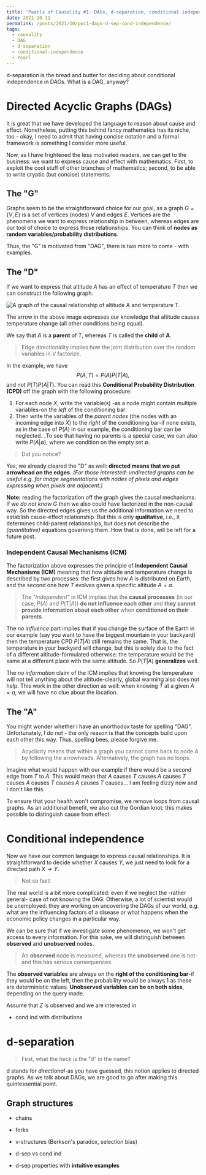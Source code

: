 ```yaml
---
title: 'Pearls of Causality #1: DAGs, d-separation, conditional independence'
date: 2021-10-11
permalink: /posts/2021/10/poc1-dags-d-sep-cond-independence/
tags:
  - causality
  - DAG
  - d-separation
  - conditional-independence
  - Pearl
---
```


d-separation is the bread and butter for deciding about conditional independence in DAGs. What is a DAG, anyway?


# Directed Acyclic Graphs (DAGs)
It is great that we have developed the language to reason about cause and effect. Nonetheless, putting this behind fancy mathematics has its niche, too - okay, I need to admit that having concise notation and a formal framework is something I consider more useful.

Now, as I have frightened the less motivated readers, we can get to the business: we want to express cause and effect with mathematics. First, to exploit the cool stuff of other branches of mathematics; second, to be able to write cryptic (but concise) statements.

## The "G"

Graphs seem to be the straightforward choice for our goal, as a graph $G= \{V, E\}$ is a set of vertices (nodes) $V$ and edges $E$. Vertices are the phenomena we want to express relationship in between, whereas edges are our tool of choice to express those relationships. You can think of **nodes as random variables/probability distributions**.

Thus, the "G" is motivated from "DAG", there is two more to come - with examples.

## The "D"
If we want to express that altitude $A$ has an effect of temperature $T$ then we can construct the following graph. 

![A graph of the causal relationship of altitude $A$ and temperature $T$.](/images/_posts/dag_a_t.svg)

The arrow in the above image expresses our knowledge that altitude causes temperature change (all other conditions being equal). 

We say that $A$ is a **parent** of $T$, whereas $T$ is called the **child** of **A**.

>Edge directionality implies how the joint distribution over the random variables in $V$ factorize.

In the example, we have $$P(A,T) = P(A)P(T|A),$$
and not $P(T)P(A|T)$. You can read this **Conditional Probability Distribution (CPD)** off the graph with the following procedure:
1. For each node $X$, write the variable(s) -as a node might contain multiple variables-on the _left_ of the conditioning bar
2. Then write the variables of the _parent nodes_ (the nodes with an incoming edge into $X$) to the _right_ of the conditioning bar-if none exists, as in the case of $P(A)$ in our example, the conditioning bar can be neglected. _To see that having no parents is a special case, we can also write $P(A|\emptyset)$, where we condition on the empty set $\emptyset$.


>Did you notice?

Yes, we already cleared the "D" as well: **directed means that we put arrowhead on the edges.** _(For those interested: undirected graphs can be useful e.g. for image segmentations with nodes of pixels and edges expressing when pixels are adjacent.)_

**Note:** reading the factorization off the graph gives the causal mechanisms. If we _do not know_ $G$ then we also could have factorized in the non-causal way. So the directed edges gives us the additional information we need to establish cause-effect relationship. But this is only **qualitative**, i.e., it determines child-parent relationships, but does not describe the _(quantitative)_ equations governing them. How that is done, will be left for a future post.

### Independent Causal Mechanisms (ICM)

The factorization above expresses the principle of **Independent Causal Mechanisms (ICM)** meaning that how altitude and temperature change is described by two processes: the first gives how $A$ is distributed on Earth, and the second one how $T$ evolves given a specific altitude $A=a$.

>The _"independent"_ in ICM implies that the **causal processes** (in our case, $P(A)$ and $P(T|A)$) **do not influence each other** and **they cannot provide information about each other** when **conditioned on their parents**.

The _no influence_ part implies that if you change the surface of the Earth in our example (say you want to have the biggest mountain in your backyard) then the temperature CPD $P(T|A)$ still remains the same. That is, the temperature in your backyard will change, but this is solely due to the fact of a different altitude-formulated otherwise: the temperature would be the same at a different place with the same altitude. So $P(T|A)$ **generalizes** well. 

The _no information_ claim of the ICM implies that knowing the temperature will not tell anything about the altitude-clearly, global warming also does not help. This work in the other direction as well: when knowing $T$ at a given $A=a$, we will have no clue about the location. 



## The "A"
You might wonder whether I have an unorthodox taste for spelling "DAG". Unfortunately, I do not - the only reason is that the concepts build upon each other this way. Thus, spelling bees, please forgive me.

>Acyclicity means that within a graph you cannot come back to node $A$ by following the arrowheads. Alternatively, the graph has no loops.

Imagine what would happen with our example if there would be a second edge from $T$ to $A$. This would mean that $A$ causes $T$ causes $A$ causes $T$ causes $A$ causes $T$ causes $A$ causes $T$ causes... I am feeling dizzy now and I don't like this. 

To ensure that your health won't compromise, we remove loops from causal graphs. As an additional benefit, we also cut the Gordian knot: this makes possible to distinguish cause from effect.


# Conditional independence
Now we have our common language to express causal relationships. It is straightforward to decide whether $X$ causes $Y$, we just need to look for a directed path $X\rightarrow Y$.

>Not so fast!

The real world is a bit more complicated: even if we neglect the -rather general- case of not knowing the DAG. Otherwise, a lot of scientist would be unemployed: they are working on uncovering the DAGs of our world, e.g. what are the influencing factors of a disease or what happens when the economic policy changes in a particular way. 

We can be sure that if we investigate some phenomenon, we won't get access to every information. For this sake, we will distinguish between **observed** and **unobserved** nodes.

> An **observed** node is measured, whereas the **unobserved** one is not-and this has serious consequences.

The **observed variables** are always on the **right of the conditioning bar**-if they would be on the left, then the probability would be always 1 as these are deterministic values. **Unobserved variables can be on both sides**, depending on the query made.

Assume that $Z$ is observed and we are interested in 

- cond ind with distributions

# d-separation
>First, what the heck is the "d" in the name?

d stands for _directional_-as you have guessed, this notion applies to directed graphs. As we talk about DAGs, we are good to go after making this quintessential point.

## Graph structures

- chains
- forks
- v-structures (Berkson's paradox, selection bias)

- d-sep vs cond ind

- d-sep properties with **intuitive examples**

